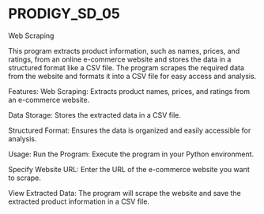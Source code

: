 # PRODIGY_SD_05
Web Scraping

This program extracts product information, such as names, prices, and ratings, from an online e-commerce website and stores the data in a structured format like a CSV file. The program scrapes the required data from the website and formats it into a CSV file for easy access and analysis.

Features:
Web Scraping: Extracts product names, prices, and ratings from an e-commerce website.

Data Storage: Stores the extracted data in a CSV file.

Structured Format: Ensures the data is organized and easily accessible for analysis.

Usage:
Run the Program: Execute the program in your Python environment.

Specify Website URL: Enter the URL of the e-commerce website you want to scrape.

View Extracted Data: The program will scrape the website and save the extracted product information in a CSV file.
